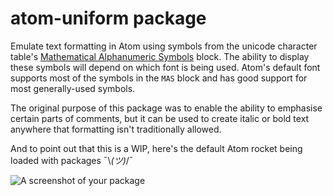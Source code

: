 # atom-uniform package

Emulate text formatting in Atom using symbols from the unicode character table's [Mathematical Alphanumeric Symbols](https://codepoints.net/mathematical_alphanumeric_symbols) block. The ability to display these symbols will depend on which font is being used. Atom's default font supports most of the symbols in the `MAS` block and has good support for most generally-used symbols.

The original purpose of this package was to enable the ability to emphasise certain parts of comments, but it can be used to create italic or bold text anywhere that formatting isn't traditionally allowed.

And to point out that this is a WIP, here's the default Atom rocket being loaded with packages ¯&#92;_(ツ)_/¯

![A screenshot of your package](https://f.cloud.github.com/assets/69169/2290250/c35d867a-a017-11e3-86be-cd7c5bf3ff9b.gif)
